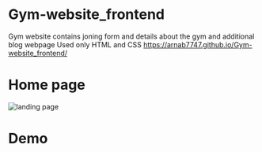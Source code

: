 # Gym-website_frontend
Gym website contains joning form and details about the gym and additional blog webpage
Used only HTML and CSS
https://arnab7747.github.io/Gym-website_frontend/

# Home page
![landing page](https://user-images.githubusercontent.com/113490566/216900648-dfdb7e7a-7944-4cf7-b5f7-b97237c96d4e.png)
# Demo

